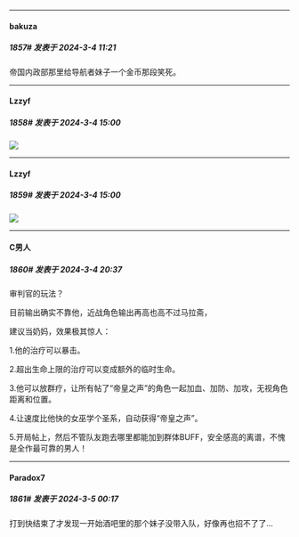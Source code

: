 ﻿
*****

####  bakuza  
##### 1857#       发表于 2024-3-4 11:21

帝国内政部那里给导航者妹子一个金币那段笑死。


*****

####  Lzzyf  
##### 1858#       发表于 2024-3-4 15:00

<img src="https://static.saraba1st.com/image/smiley/face2017/002.png" referrerpolicy="no-referrer">

*****

####  Lzzyf  
##### 1859#       发表于 2024-3-4 15:00

<img src="https://static.saraba1st.com/image/smiley/face2017/002.png" referrerpolicy="no-referrer">


*****

####  C男人  
##### 1860#       发表于 2024-3-4 20:37

审判官的玩法？

目前输出确实不靠他，近战角色输出再高也高不过马拉斋，

建议当奶妈，效果极其惊人：

1.他的治疗可以暴击。

2.超出生命上限的治疗可以变成额外的临时生命。

3.他可以放群疗，让所有帖了“帝皇之声”的角色一起加血、加防、加攻，无视角色距离和位置。

4.让速度比他快的女巫学个圣系，自动获得“帝皇之声”。

5.开局帖上，然后不管队友跑去哪里都能加到群体BUFF，安全感高的离谱，不愧是全作最可靠的男人！


*****

####  Paradox7  
##### 1861#       发表于 2024-3-5 00:17

打到快结束了才发现一开始酒吧里的那个妹子没带入队，好像再也招不了了...

